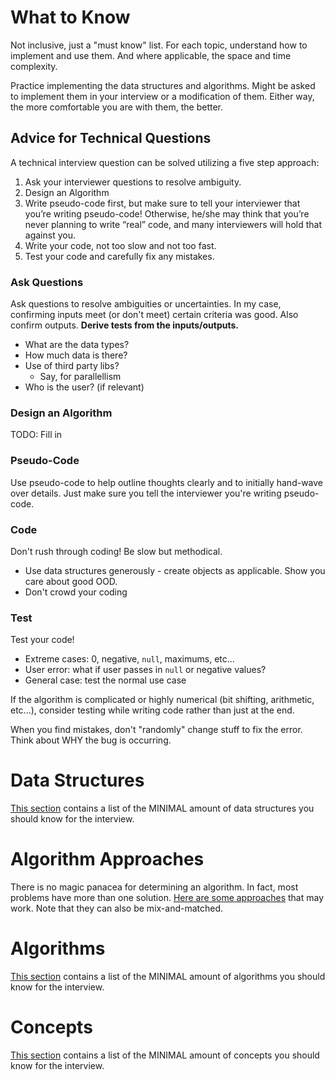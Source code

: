 # What to Know
Not inclusive, just a "must know" list.  For each topic, understand how to implement and use them.  And where applicable, the space and time complexity.

Practice implementing the data structures and algorithms.  Might be asked to implement them in your interview or a modification of them.  Either way, the more comfortable you are with them, the better.

## Advice for Technical Questions
A technical interview question can be solved utilizing a five step approach:

1. Ask your interviewer questions to resolve ambiguity.
2. Design an Algorithm
3. Write pseudo-code first, but make sure to tell your interviewer that you’re writing pseudo-code! Otherwise, he/she may think that you’re never planning to write “real” code, and many interviewers will hold that against you.
4. Write your code, not too slow and not too fast.
5. Test your code and carefully fix any mistakes.

### Ask Questions
Ask questions to resolve ambiguities or uncertainties.  In my case, confirming inputs meet (or don't meet) certain criteria was good.  Also confirm outputs.  **Derive tests from the inputs/outputs.**

* What are the data types?
* How much data is there?
* Use of third party libs?
	* Say, for parallellism
* Who is the user?  (if relevant)

### Design an Algorithm
TODO:  Fill in

### Pseudo-Code
Use pseudo-code to help outline thoughts clearly and to initially hand-wave over details.  Just make sure you tell the interviewer you're writing pseudo-code.

### Code
Don't rush through coding!  Be slow but methodical.
* Use data structures generously - create objects as applicable.  Show you care about good OOD.
* Don't crowd your coding

### Test
Test your code!
* Extreme cases:  0, negative, `null`, maximums, etc...
* User error:  what if user passes in `null` or negative values?
* General case:  test the normal use case

If the algorithm is complicated or highly numerical (bit shifting, arithmetic, etc...), consider testing while writing code rather than just at the end.

When you find mistakes, don't "randomly" change stuff to fix the error.  Think about WHY the bug is occurring.

# Data Structures
[This section](data-structures.md) contains a list of the MINIMAL amount of data structures you should know for the interview.

# Algorithm Approaches
There is no magic panacea for determining an algorithm.  In fact, most problems have more than one solution.  [Here are some approaches](algorithm-approaches.md) that may work.  Note that they can also be mix-and-matched.

# Algorithms
[This section](algorithms.md) contains a list of the MINIMAL amount of algorithms you should know for the interview.

# Concepts
[This section](concepts) contains a list of the MINIMAL amount of concepts you should know for the interview.
